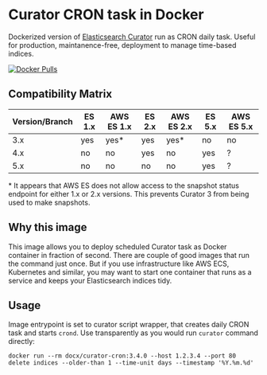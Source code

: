 # Curator CRON task in Docker 

Dockerized version of [Elasticsearch Curator](https://github.com/elastic/curator) run as CRON daily task. Useful for production, maintanence-free, deployment to manage time-based indices.

[![Docker Pulls](https://img.shields.io/docker/pulls/traumfewo/docker-curator-cron.svg)](https://hub.docker.com/r/traumfewo/docker-curator-cron/)


## Compatibility Matrix

|Version/Branch | ES 1.x   | AWS ES 1.x | ES 2.x   | AWS ES 2.x | ES 5.x   | AWS ES 5.x |
|--------|----------|------------|----------|------------|----------|------------|
|    3.x   |    yes   |     yes*   |   yes    |     yes*   |   no     |     no     |
|    4.x   |    no    |     no     |   yes    |     no     |   yes    |     ?      |
|    5.x   |    no    |     no     |   no     |     no     |   yes    |     ?      |

\* It appears that AWS ES does not allow access to the snapshot status endpoint for either 1.x or 2.x versions. This prevents Curator 3 from being used to make snapshots.

## Why this image

This image allows you to deploy scheduled Curator task as Docker container in fraction of second. There are couple of good
images that run the command just once. But if you use infrastructure like AWS ECS, Kubernetes and similar, you may want to
start one container that runs as a service and keeps your Elasticsearch indices tidy.

## Usage

Image entrypoint is set to curator script wrapper, that creates daily CRON task and starts `crond`. Use transparently as
you would run `curator` command directly:

```
docker run --rm docx/curator-cron:3.4.0 --host 1.2.3.4 --port 80 delete indices --older-than 1 --time-unit days --timestamp '%Y.%m.%d'
```

